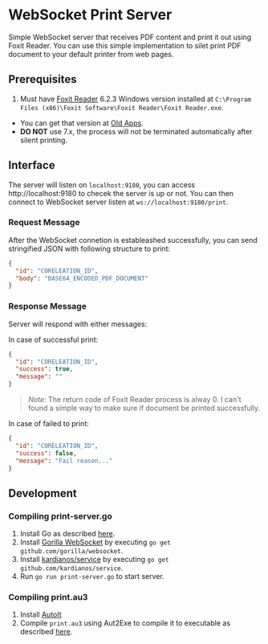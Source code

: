# WebSocket Print Server

Simple WebSocket server that receives PDF content and print it out using Foxit Reader. You can use this simple implementation to silet print PDF document to your default printer from web pages.


## Prerequisites
1. Must have [Foxit Reader](https://www.foxitsoftware.com/products/pdf-reader/) 6.2.3 Windows version installed at `C:\Program Files (x86)\Foxit Software\Foxit Reader\Foxit Reader.exe`. 
  * You can get that version at [Old Apps](http://www.oldapps.com/foxit_reader.php).
  * **DO NOT** use 7.x, the process will not be terminated automatically after silent printing.


## Interface
The server will listen on `localhost:9180`, you can access http://localhost:9180 to checek the server is up or not.
You can then connect to WebSocket server listen at `ws://localhost:9180/print`.

### Request Message
After the WebSocket connetion is estableashed successfully, you can send stringified JSON with following structure to print:

```json
{
  "id": "CORELEATION_ID",
  "body": "BASE64_ENCODED_PDF_DOCUMENT"
}
```

### Response Message
Server will respond with either messages:

In case of successful print:

```json
{
  "id": "CORELEATION_ID",
  "success": true,
  "message": ""
}
```

> *Note:* The return code of Foxit Reader process is alway 0. I can't found a simple way to make sure if document be printed successfully.

In case of failed to print:

```json
{
  "id": "CORELEATION_ID",
  "success": false,
  "message": "Fail reason..."
}
```

## Development

### Compiling print-server.go
1. Install Go as described [here](https://golang.org/doc/install).
2. Install [Gorilla WebSocket](https://github.com/gorilla/websocket) by executing `go get github.com/gorilla/websocket`.
3. Install [kardianos/service](https://github.com/kardianos/service) by executing `go get github.com/kardianos/service`.
4. Run `go run print-server.go` to start server.

### Compiling print.au3
1. Install [AutoIt](https://www.autoitscript.com/site/)
2. Compile `print.au3` using Aut2Exe to compile it to executable as described [here](https://www.autoitscript.com/autoit3/docs/intro/compiler.htm).
